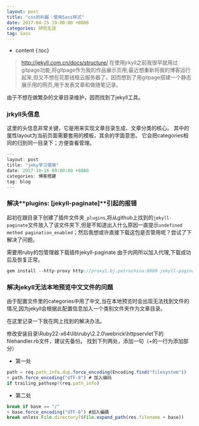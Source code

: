 ```yaml
---
layout: post
title: "css的利器：使用Sass样式"
date: 2017-04-25 19:00:00 +0800 
categories: 研究生涯
tag: Sass
---
```

* content
{:toc}

>http://jekyll.com.cn/docs/structure/
在使用jrkyll之前我很早就用过gitpage功能,将gitpage作为我的作品展示页用;最近想重新将我的博客运行起来,但又不想在花那钱租云服务器了。因而想到了用gitpage搭建一个静态展示用的网页,用于发表文章和做随笔记录。

由于不想在做繁杂的文章目录维护，因而找到了jekyll工具。
<!-- more -->

### jrkyll头信息
这里的头信息非常关键，它是用来实现文章目录生成、文章分类的核心。
其中的属性layout为当前页面需要套用的模板，其余的字面意思。
它会把categories相同的归到同一目录下；方便查看管理。
```js
---
layout: post
title: "jeky学习使用"
date: 2017-10-16 09:00:00 +0800 
categories: 博客搭建
tag: blog
---
```


### 解决**plugins: [jekyll-paginate]**引起的报错
起初在跟目录下创建了插件文件夹`_plugins`,将从github上找到的`jekyll-paginate`文件放入了该文件夹下,但是不知道出入什么原因一直提示`undefined method pagination_enabled`；然后我想或许直接下载这包是否管用呢？尝试了下解决了问题。

需要用ruby的包管理器下载插件jekyll-paginate
由于内网所以加入代理,下载成功后及恢复正常。
```js
gem install --http-proxy http://proxy1.bj.petrochina:8080 jekyll-paginate
```

### 解决jekyll无法本地预览中文文件的问题
由于配置文件里的categories中用了中文,当在本地预览时会出现无法找到文件的情况,因为jekyll会根据此配置信息加入一个类别文件夹作为文章目录。

在这里记录一下我在网上找到的解决办法。

修改安装目录\Ruby22-x64\lib\ruby\2.2.0\webrick\httpservlet下的filehandler.rb文件，建议先备份。
找到下列两处，添加一句（+的一行为添加部分）
* 第一处
```js
path = req.path_info.dup.force_encoding(Encoding.find("filesystem"))
+ path.force_encoding("UTF-8") # 加入编码
if trailing_pathsep?(req.path_info)
```
* 第二处
```js
break if base == "/"
+ base.force_encoding("UTF-8") #加入編碼
break unless File.directory?(File.expand_path(res.filename + base))
```